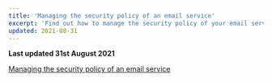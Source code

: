 ```yaml
---
title: 'Managing the security policy of an email service'
excerpt: 'Find out how to manage the security policy of your email service'
updated: 2021-08-31
---
```


**Last updated 31st August 2021**

[Managing the security policy of an email service](/pages/web/microsoft-collaborative-solutions/exchange_security_policy)
